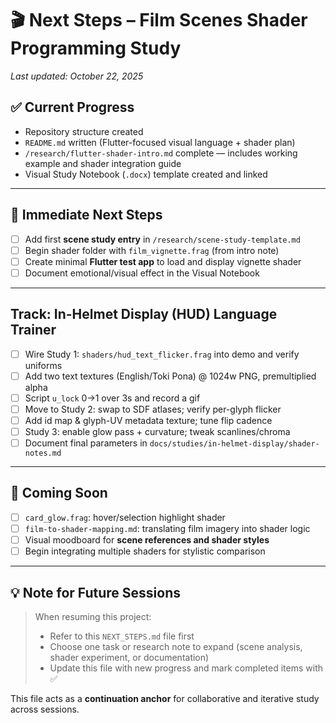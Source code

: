 # 🎬 Next Steps – Film Scenes Shader Programming Study

_Last updated: October 22, 2025_

## ✅ Current Progress
- Repository structure created  
- `README.md` written (Flutter-focused visual language + shader plan)  
- `/research/flutter-shader-intro.md` complete — includes working example and shader integration guide  
- Visual Study Notebook (`.docx`) template created and linked  

---

## 🧭 Immediate Next Steps
- [ ] Add first **scene study entry** in `/research/scene-study-template.md`  
- [ ] Begin shader folder with `film_vignette.frag` (from intro note)  
- [ ] Create minimal **Flutter test app** to load and display vignette shader  
- [ ] Document emotional/visual effect in the Visual Notebook  

---
## Track: In-Helmet Display (HUD) Language Trainer
- [ ] Wire Study 1: `shaders/hud_text_flicker.frag` into demo and verify uniforms
- [ ] Add two text textures (English/Toki Pona) @ 1024w PNG, premultiplied alpha
- [ ] Script `u_lock` 0→1 over 3s and record a gif
- [ ] Move to Study 2: swap to SDF atlases; verify per-glyph flicker
- [ ] Add id map & glyph-UV metadata texture; tune flip cadence
- [ ] Study 3: enable glow pass + curvature; tweak scanlines/chroma
- [ ] Document final parameters in `docs/studies/in-helmet-display/shader-notes.md`

---

## 🧪 Coming Soon
- [ ] `card_glow.frag`: hover/selection highlight shader  
- [ ] `film-to-shader-mapping.md`: translating film imagery into shader logic  
- [ ] Visual moodboard for **scene references and shader styles**  
- [ ] Begin integrating multiple shaders for stylistic comparison  

---

## 💡 Note for Future Sessions

> When resuming this project:  
> - Refer to this `NEXT_STEPS.md` file first  
> - Choose one task or research note to expand (scene analysis, shader experiment, or documentation)  
> - Update this file with new progress and mark completed items with ✅  

This file acts as a **continuation anchor** for collaborative and iterative study across sessions.  
